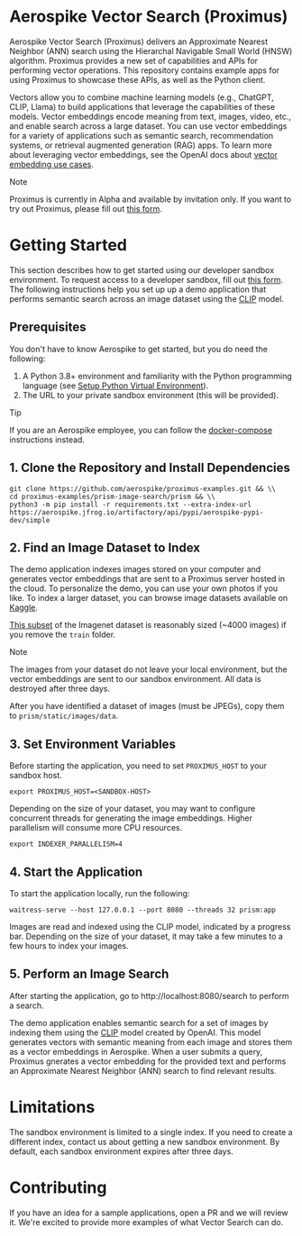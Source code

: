 # Aerospike Vector Search (Proximus)

Aerospike Vector Search (Proximus) delivers an Approximate Nearest Neighbor (ANN) search using the Hierarchal Navigable Small World (HNSW) algorithm. Proximus provides a new set of capabilities and APIs for performing vector operations. This repository contains example apps for using Proximus to showcase these APIs, as well as the Python client.

Vectors allow you to combine machine learning models (e.g., ChatGPT, CLIP, Llama) to build applications that leverage the capabilities of these models. Vector embeddings encode meaning from text, images, video, etc., and enable search across a large dataset. You can use vector embeddings for a variety of applications such as semantic search, recommendation systems, or retrieval augmented generation (RAG) apps. To learn more about leveraging vector embeddings, see the OpenAI docs about [vector embedding use cases](https://platform.openai.com/docs/guides/embeddings/use-cases).

> [!NOTE]
> Proximus is currently in Alpha and available by invitation only. If you want to try out Proximus, please fill out [this form](https://aerospike.com/lp/aerospike-vector-developer-program-sign-up/).

# Getting Started
This section describes how to get started using our developer sandbox environment. To request access to a developer sandbox, fill out [this form](https://aerospike.com/lp/aerospike-vector-developer-program-sign-up/). The following instructions help you set up up a demo application that performs semantic search across an image dataset using the [CLIP](https://arxiv.org/abs/2103.00020) model.

## Prerequisites
You don't have to know Aerospike to get started, but you do need the following:

1. A Python 3.8+ environment and familiarity with the Python programming language (see [Setup Python Virtual Environment](./prism-image-search/README.md#setup-python-virtual-environment)).
1. The URL to your private sandbox environment (this will be provided).

> [!TIP]
> If you are an Aerospike employee, you can follow the [docker-compose](./prism-image-search/README.md#install-using-docker-compose) instructions instead.

## 1. Clone the Repository and Install Dependencies

```
git clone https://github.com/aerospike/proximus-examples.git && \\
cd proximus-examples/prism-image-search/prism && \\
python3 -m pip install -r requirements.txt --extra-index-url https://aerospike.jfrog.io/artifactory/api/pypi/aerospike-pypi-dev/simple 
```

## 2. Find an Image Dataset to Index

The demo application indexes images stored on your computer and generates vector embeddings that are sent to a Proximus server hosted in the cloud. To personalize the demo, you can use your own photos if you like. To index a larger dataset, you can browse image datasets available on [Kaggle](https://www.kaggle.com/datasets).  

[This subset](https://www.kaggle.com/datasets/ifigotin/imagenetmini-1000) of the Imagenet
dataset is reasonably sized (~4000 images) if you remove the `train` folder.

> [!NOTE]
> The images from your dataset do not leave your local environment, but the vector embeddings
> are sent to our sandbox environment. All data is destroyed after three days.

After you have identified a dataset of images (must be JPEGs), copy them to `prism/static/images/data`.

## 3. Set Environment Variables
Before starting the application, you need to set `PROXIMUS_HOST` to your sandbox host.

```
export PROXIMUS_HOST=<SANDBOX-HOST>
```
Depending on the size of your dataset, you may want to configure concurrent threads for generating the image embeddings. Higher parallelism will consume more CPU resources.

```
export INDEXER_PARALLELISM=4
```

## 4. Start the Application
To start the application locally, run the following:
```
waitress-serve --host 127.0.0.1 --port 8080 --threads 32 prism:app
```
Images are read and indexed using the CLIP model, indicated by a progress bar. Depending on the size of your dataset, it may take a few minutes to a few hours to index your images.

## 5. Perform an Image Search

After starting the application, go to http://localhost:8080/search to perform a search.

The demo application enables semantic search for a set of images by indexing them using the [CLIP](https://huggingface.co/sentence-transformers/clip-ViT-B-32-multilingual-v1) model created by OpenAI. This model generates vectors with semantic meaning from each image and stores them as a vector embeddings in Aerospike. When a user submits a query, Proximus gnerates a vector embedding for the provided text and performs an Approximate Nearest Neighbor (ANN) search to find relevant results.

# Limitations
The sandbox environment is limited to a single index. If you need to create a different index, contact us about getting a new sandbox environment. By default, each sandbox environment expires after three days.

# Contributing
If you have an idea for a sample applications, open a PR and we will review it. We're excited to provide more examples of what Vector Search can do.
